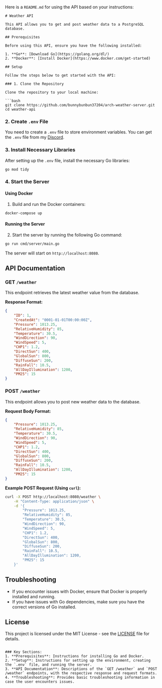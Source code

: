 Here is a `README.md` for using the API based on your instructions:

```
# Weather API

This API allows you to get and post weather data to a PostgreSQL database. 

## Prerequisites

Before using this API, ensure you have the following installed:

1. **Go**: [Download Go](https://golang.org/dl/)
2. **Docker**: [Install Docker](https://www.docker.com/get-started)

## Setup

Follow the steps below to get started with the API:

### 1. Clone the Repository

Clone the repository to your local machine:

```bash
git clone https://github.com/bunnybunbun37204/arch-weather-server.git
cd weather-api
```

### 2. Create `.env` File

You need to create a `.env` file to store environment variables. You can get the `.env` file from my [Discord](https://discord.com).

### 3. Install Necessary Libraries

After setting up the `.env` file, install the necessary Go libraries:

```bash
go mod tidy
```

### 4. Start the Server

#### Using Docker

1. Build and run the Docker containers:

```bash
docker-compose up
```

#### Running the Server

2. Start the server by running the following Go command:

```bash
go run cmd/server/main.go
```

The server will start on `http://localhost:8080`.

## API Documentation

### GET `/weather`

This endpoint retrieves the latest weather value from the database.

**Response Format:**

```json
{
    "ID": 1,
    "CreatedAt": "0001-01-01T00:00:00Z",
    "Pressure": 1013.25,
    "RelativeHumidity": 85,
    "Temperature": 30.5,
    "WindDirection": 90,
    "WindSpeed": 5,
    "CHP1": 1.2,
    "DirectSun": 400,
    "GlobalSun": 800,
    "DiffuseSun": 200,
    "RainFall": 10.5,
    "AllDayIllumination": 1200,
    "PM25": 15
}
```

### POST `/weather`

This endpoint allows you to post new weather data to the database.

**Request Body Format:**

```json
{
    "Pressure": 1013.25,
    "RelativeHumidity": 85,
    "Temperature": 30.5,
    "WindDirection": 90,
    "WindSpeed": 5,
    "CHP1": 1.2,
    "DirectSun": 400,
    "GlobalSun": 800,
    "DiffuseSun": 200,
    "RainFall": 10.5,
    "AllDayIllumination": 1200,
    "PM25": 15
}
```

**Example POST Request (Using `curl`):**

```bash
curl -X POST http://localhost:8080/weather \
    -H "Content-Type: application/json" \
    -d '{
        "Pressure": 1013.25,
        "RelativeHumidity": 85,
        "Temperature": 30.5,
        "WindDirection": 90,
        "WindSpeed": 5,
        "CHP1": 1.2,
        "DirectSun": 400,
        "GlobalSun": 800,
        "DiffuseSun": 200,
        "RainFall": 10.5,
        "AllDayIllumination": 1200,
        "PM25": 15
    }'
```

## Troubleshooting

- If you encounter issues with Docker, ensure that Docker is properly installed and running.
- If you have issues with Go dependencies, make sure you have the correct versions of Go installed.

## License

This project is licensed under the MIT License - see the [LICENSE](LICENSE) file for details.
```

### Key Sections:
1. **Prerequisites**: Instructions for installing Go and Docker.
2. **Setup**: Instructions for setting up the environment, creating the `.env` file, and running the server.
3. **API Documentation**: Descriptions of the `GET /weather` and `POST /weather` endpoints, with the respective response and request formats.
4. **Troubleshooting**: Provides basic troubleshooting information in case the user encounters issues.